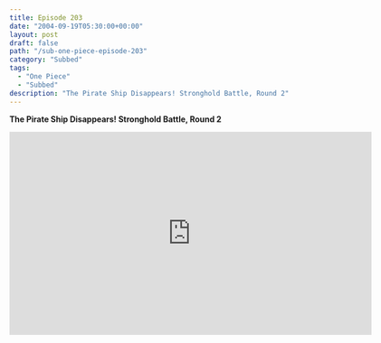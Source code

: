 ```yaml
---
title: Episode 203
date: "2004-09-19T05:30:00+00:00"
layout: post
draft: false
path: "/sub-one-piece-episode-203"
category: "Subbed"
tags:
  - "One Piece"
  - "Subbed"
description: "The Pirate Ship Disappears! Stronghold Battle, Round 2"
---
```


**The Pirate Ship Disappears! Stronghold Battle, Round 2**

<iframe width="640" height="360" src="https://www.rapidvideo.com/e/FXQGPVI6BI" frameborder="0" marginwidth=0 marginheight=0 scrolling=no allowfullscreen></iframe>

